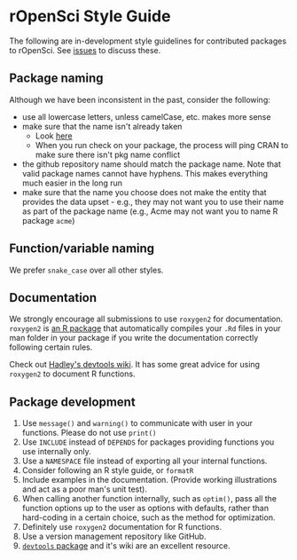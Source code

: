 # rOpenSci Style Guide

The following are in-development style guidelines for contributed packages to rOpenSci. See [issues]() to discuss these.

## Package naming

Although we have been inconsistent in the past, consider the following: 

* use all lowercase letters, unless camelCase, etc. makes more sense
* make sure that the name isn't already taken 
    * Look [here](http://cran.r-project.org/web/packages/available_packages_by_name.html)
    * When you run check on your package, the process will ping CRAN to make sure there isn't pkg name conflict
* the github repository name should match the package name. Note that valid package names cannot have hyphens. This makes everything much easier in the long run
* make sure that the name you choose does not make the entity that provides the data upset - e.g., they may not want you to use their name as part of the package name (e.g., Acme may not want you to name R package `acme`)

## Function/variable naming

We prefer `snake_case` over all other styles.

## Documentation

We strongly encourage all submissions to use `roxygen2` for documentation.  `roxygen2` is [an R package](http://cran.r-project.org/web/packages/roxygen2/index.html) that automatically compiles your `.Rd` files in your man folder in your package if you write the documentation correctly following certain rules.

Check out [Hadley's devtools wiki](https://github.com/hadley/devtools/wiki/Documenting-functions). It has some great advice for using `roxygen2` to document R functions.

## Package development

1. Use `message()` and `warning()` to communicate with user in your functions.  Please do not use `print()`
1. Use `INCLUDE` instead of `DEPENDS` for packages providing functions you use internally only.
1. Use a `NAMESPACE` file instead of exporting all your internal functions.
1. Consider following an R style guide, or `formatR`
1. Include examples in the documentation. (Provide working illustrations and act as a poor man's unit test).
1. When calling another function internally, such as `optim()`, pass all the function options up to the user as options with defaults, rather than hard-coding in a certain choice, such as the method for optimization.
1. Definitely use `roxygen2` documentation for R functions.
1. Use a version management repository like GitHub.
1. [`devtools` package](https://github.com/hadley/devtools) and it's wiki are an excellent resource.
